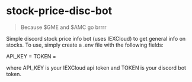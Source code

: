 # stock-price-disc-bot
> Because $GME and $AMC go brrrr

Simple discord stock price info bot (uses IEXCloud) to get general info on stocks.
To use, simply create a .env file with the following fields:

API_KEY = 
TOKEN =

where API_KEY is your IEXCloud api token and TOKEN is your discord bot token.

